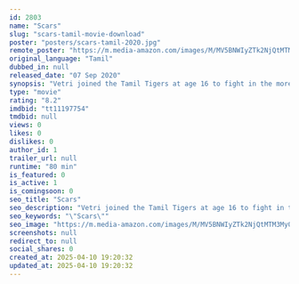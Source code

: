 ```yaml
---
id: 2803
name: "Scars"
slug: "scars-tamil-movie-download"
poster: "posters/scars-tamil-2020.jpg"
remote_poster: "https://m.media-amazon.com/images/M/MV5BNWIyZTk2NjQtMTM3My00YTI0LTk5OGItNWNhYmFiY2VmMjg2XkEyXkFqcGdeQXVyNTcwMzU1MjY@._V1_SX300.jpg"
original_language: "Tamil"
dubbed_in: null
released_date: "07 Sep 2020"
synopsis: "Vetri joined the Tamil Tigers at age 16 to fight in the more than 25-year-long civil war in Sri Lanka. Although the war ended in 2009, the scars have not yet healed."
type: "movie"
rating: "8.2"
imdbid: "tt11197754"
tmdbid: null
views: 0
likes: 0
dislikes: 0
author_id: 1
trailer_url: null
runtime: "80 min"
is_featured: 0
is_active: 1
is_comingsoon: 0
seo_title: "Scars"
seo_description: "Vetri joined the Tamil Tigers at age 16 to fight in the more than 25-year-long civil war in Sri Lanka. Although the war ended in 2009, the scars have not yet healed."
seo_keywords: "\"Scars\""
seo_image: "https://m.media-amazon.com/images/M/MV5BNWIyZTk2NjQtMTM3My00YTI0LTk5OGItNWNhYmFiY2VmMjg2XkEyXkFqcGdeQXVyNTcwMzU1MjY@._V1_SX300.jpg"
screenshots: null
redirect_to: null
social_shares: 0
created_at: 2025-04-10 19:20:32
updated_at: 2025-04-10 19:20:32
---
```


